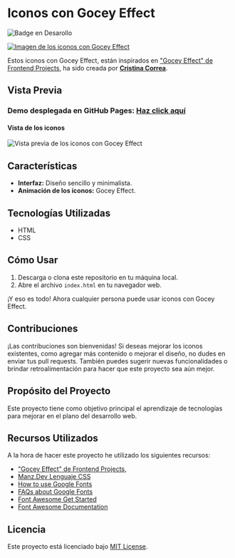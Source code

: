 # Iconos con Gocey Effect
![Badge en Desarollo](https://img.shields.io/badge/STATUS-EN%20DESAROLLO-green) <br/>

[![Imagen de los iconos con Gocey Effect](https://github.com/CrisCorreaS/gocey-effect/blob/main/img/visualizaci%C3%B3n/iconos-vista.png)](https://criscorreas.github.io/gocey-effect/)

Estos iconos con Gocey Effect, están inspirados en ["Gocey Effect" de Frontend Projects](https://frontendsprojects.com/gocey-effect/), ha sido creada por **[Cristina Correa](https://www.linkedin.com/in/cristina-correa-segade/)**.

## Vista Previa

### **Demo desplegada en GitHub Pages:** **[Haz click aquí](https://criscorreas.github.io/gocey-effect/)**

#### Vista de los iconos
![Vista previa de los iconos con Gocey Effect](https://github.com/CrisCorreaS/gocey-effect/blob/main/img/visualizaci%C3%B3n/iconos-vista.png)

## Características

- **Interfaz:** Diseño sencillo y minimalista.
- **Animación de los iconos:** Gocey Effect.

## Tecnologías Utilizadas

- HTML
- CSS

## Cómo Usar

1. Descarga o clona este repositorio en tu máquina local.
2. Abre el archivo `index.html` en tu navegador web.

¡Y eso es todo! Ahora cualquier persona puede usar iconos con Gocey Effect.

## Contribuciones

¡Las contribuciones son bienvenidas! Si deseas mejorar los iconos existentes, como agregar más contenido o mejorar el diseño, no dudes en enviar tus pull requests. También puedes sugerir nuevas funcionalidades o brindar retroalimentación para hacer que este proyecto sea aún mejor.

## Propósito del Proyecto

Este proyecto tiene como objetivo principal el aprendizaje de tecnologías para mejorar en el plano del desarrollo web.

## Recursos Utilizados
A la hora de hacer este proyecto he utilizado los siguientes recursos:
- ["Gocey Effect" de Frontend Projects](https://frontendsprojects.com/gocey-effect/),
- [Manz.Dev Lenguaje CSS](https://lenguajecss.com/css/)
- [How to use Google Fonts](https://developers.google.com/fonts/docs/css2?hl=es-419)
- [FAQs about Google Fonts](https://developers.google.com/fonts/faq?hl=es-419)
- [Font Awesome Get Started](https://fontawesome.com/docs/web/setup/get-started)
- [Font Awesome Documentation](https://fontawesome.com/v5/docs/web/reference-icons/)

## Licencia
Este proyecto está licenciado bajo [MIT License](https://opensource.org/license/mit/).
